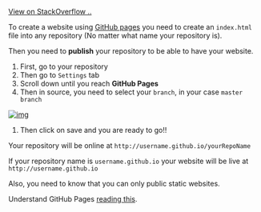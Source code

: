 [View on StackOverflow ..](https://stackoverflow.com/a/48508746/7602110)

To create a website using [GitHub pages][1] you need to create an `index.html` file into any repository (No matter what name your repository is).

Then you need to **publish** your repository to be able to have your website.

1. First, go to your repository
1. Then go to `Settings` tab
1. Scroll down until you reach **GitHub Pages**
1. Then in source, you need to select your `branch`, in your case `master branch`

[![img][2]][2]
1. Then click on save and you are ready to go!!

Your repository will be online at `http://username.github.io/yourRepoName`

If your repository name is `username.github.io` your website will be live at `http://username.github.io`

Also, you need to know that you can only public static websites.

Understand GitHub Pages [reading this][3].


  [1]: https://pages.github.com
  [2]: https://i.stack.imgur.com/gG3yz.png
  [3]: https://help.github.com/articles/configuring-a-publishing-source-for-github-pages/

